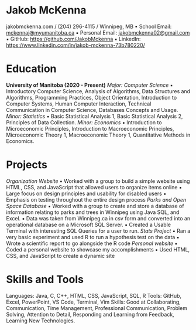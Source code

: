 # Jakob McKenna

jakobmckenna.com / (204) 296-4115 / Winnipeg, MB
▪ School Email: mckennaj@myumanitoba.ca
▪ Personal Email: jakobmckenna02@gmail.com
▪ GitHub: https://github.com/JakobMckenna
▪ LinkedIn: https://www.linkedin.com/in/jakob-mckenna-73b780220/

# Education

**University of Manitoba (2020 - Present)**
_Major: Computer Science_
▪ Introductory Computer Science, Analysis of Algorithms, Data Structures and Algorithms,
Programming Practices, Object Orientation, Introduction to Computer Systems, Human
Computer Interaction, Technical Communication in Computer Science, Databases Concepts
and Usage.
_Minor: Statistics_
▪ Basic Statistical Analysis 1, Basic Statistical Analysis 2, Principles of Data Collection.
_Minor: Economics_
▪ Introduction to Microeconomic Principles, Introduction to Macroeconomic Principles,
Microeconomic Theory 1, Macroeconomic Theory 1, Quantitative Methods in Economics.

# Projects

_Organization Website_
▪ Worked with a group to build a simple website using HTML, CSS, and JavaScript that
allowed users to organize items online
▪ Large focus on design principles and usability for disabled users
▪ Emphasis on testing throughout the entire design process
_Parks and Open Space Database_
▪ Worked with a group to create and store a database of information relating to parks and trees
in Winnipeg using Java SQL, and Excel.
▪ Data was taken from Winnipeg.ca in csv form and converted into an operational database on
a Microsoft SQL Server.
▪ Created a Usable Terminal with interesting SQL Queries for a user to run.
_Stats Project_
▪ Ran a very basic experiment and used R to run a hypothesis test on the data
▪ Wrote a scientific report to go alongside the R code
_Personal website_
▪ Coded a personal website to showcase my accomplishments
▪ Used HTML, CSS, and JavaScript to create a dynamic site

# Skills and Tools

Languages: Java, C, C++, HTML, CSS, JavaScript, SQL, R
Tools: GitHub, Excel, PowerPoint, VS Code, Terminal, Vim
Skills: Good at Collaborating, Communication, Time Management, Professional Communication,
Problem Solving, Attention to Detail, Responding and Learning from Feedback, Learning New
Technologies.